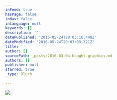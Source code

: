 ```yaml
---
inFeed: true
hasPage: false
inNav: false
inLanguage: null
keywords: []
description: ''
datePublished: '2016-05-24T20:03:16.449Z'
dateModified: '2016-05-24T20:03:03.321Z'
title: ''
author: []
sourcePath: _posts/2016-03-04-haught-graphics.md
authors: []
publisher: null
starred: true
_type: Blurb

---
```

![](https://the-grid-user-content.s3-us-west-2.amazonaws.com/46d4b876-67a2-4b49-912e-6431ed042aed.png)